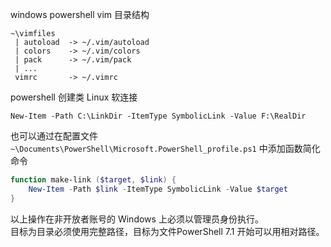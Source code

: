 windows powershell vim 目录结构
```
~\vimfiles
 | autoload  -> ~/.vim/autoload
 | colors    -> ~/.vim/colors
 | pack      -> ~/.vim/pack
 | ...
 vimrc       -> ~/.vimrc
```
powershell 创建类 Linux 软连接
```powersehll
New-Item -Path C:\LinkDir -ItemType SymbolicLink -Value F:\RealDir
```
也可以通过在配置文件 `~\Documents\PowerShell\Microsoft.PowerShell_profile.ps1` 中添加函数简化命令
```powershell
function make-link ($target, $link) {
    New-Item -Path $link -ItemType SymbolicLink -Value $target
}
```
以上操作在非开放者账号的 Windows 上必须以管理员身份执行。  
目标为目录必须使用完整路径，目标为文件PowerShell 7.1 开始可以用相对路径。
